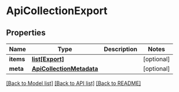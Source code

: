 # ApiCollectionExport

## Properties
Name | Type | Description | Notes
------------ | ------------- | ------------- | -------------
**items** | [**list[Export]**](Export.md) |  | [optional] 
**meta** | [**ApiCollectionMetadata**](ApiCollectionMetadata.md) |  | [optional] 

[[Back to Model list]](../README.md#documentation-for-models) [[Back to API list]](../README.md#documentation-for-api-endpoints) [[Back to README]](../README.md)


